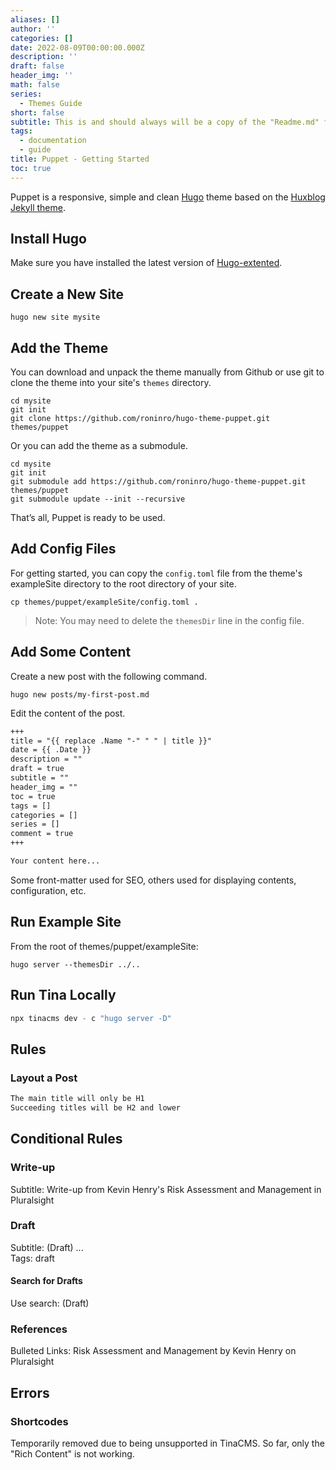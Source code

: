 ```yaml
---
aliases: []
author: ''
categories: []
date: 2022-08-09T00:00:00.000Z
description: ''
draft: false
header_img: ''
math: false
series:
  - Themes Guide
short: false
subtitle: This is and should always will be a copy of the "Readme.md" file
tags:
  - documentation
  - guide
title: Puppet - Getting Started
toc: true
---
```


Puppet is a responsive, simple and clean [Hugo](https://gohugo.io/) theme based on the [Huxblog Jekyll theme](https://github.com/Huxpro/huxpro.github.io).

<!--more-->

## Install Hugo

Make sure you have installed the latest version of [Hugo-extented](https://gohugo.io/getting-started/installing/).

## Create a New Site

```shell
hugo new site mysite
```

## Add the Theme

You can download and unpack the theme manually from Github or use git to clone the theme into your site's `themes` directory.

```shell
cd mysite
git init
git clone https://github.com/roninro/hugo-theme-puppet.git themes/puppet
```

Or you can add the theme as a submodule.

```shell
cd mysite
git init
git submodule add https://github.com/roninro/hugo-theme-puppet.git themes/puppet
git submodule update --init --recursive
```

That’s all, Puppet is ready to be used.

## Add Config Files

For getting started, you can copy the `config.toml` file from the theme's exampleSite directory to the root directory of your site.

```shell
cp themes/puppet/exampleSite/config.toml .
```

> Note: You may need to delete the `themesDir` line in the config file.

## Add Some Content

Create a new post with the following command.

```shell
hugo new posts/my-first-post.md
```

Edit the content of the post.

```markdown
+++
title = "{{ replace .Name "-" " " | title }}"
date = {{ .Date }}
description = ""
draft = true
subtitle = ""
header_img = ""
toc = true
tags = []
categories = []
series = []
comment = true
+++

Your content here...
```

Some front-matter used for SEO, others used for displaying contents, configuration, etc.

## Run Example Site

From the root of themes/puppet/exampleSite:

```shell
hugo server --themesDir ../..
```

## Run Tina Locally

```javascript
npx tinacms dev - c "hugo server -D"
```

## Rules

### Layout a Post

```markdown
The main title will only be H1
Succeeding titles will be H2 and lower
```

## Conditional Rules

### Write-up

Subtitle: Write-up from Kevin Henry's Risk Assessment and Management in Pluralsight

### Draft

Subtitle: (Draft) ...\
Tags: draft

#### Search for Drafts

Use search: (Draft)

### References

Bulleted Links: Risk Assessment and Management by Kevin Henry on Pluralsight

## Errors

### Shortcodes

Temporarily removed due to being unsupported in TinaCMS. So far, only the "Rich Content" is not working.
